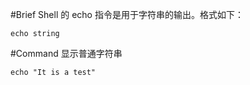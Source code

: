 #Brief
Shell 的 echo 指令是用于字符串的输出。格式如下：

```shell
echo string
```

#Command
显示普通字符串
```shell
echo "It is a test"
```
